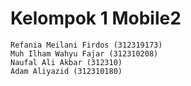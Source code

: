 # Kelompok 1 Mobile2
```
Refania Meilani Firdos (312319173)
Muh Ilham Wahyu Fajar (312310208)
Naufal Ali Akbar (312310)
Adam Aliyazid (312310180)
```
